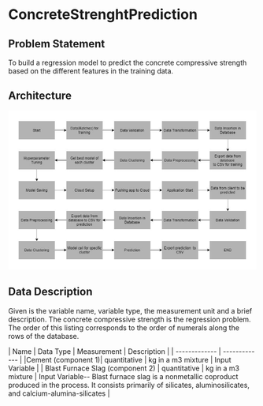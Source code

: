 # ConcreteStrenghtPrediction 

## Problem Statement
To build a regression model to predict the concrete compressive strength based on the different features in the training data. 

## Architecture

![](architecuture.jpg)

## Data Description
Given is the variable name, variable type, the measurement unit and a brief description. 
The concrete compressive strength is the regression problem. The order of this listing 
corresponds to the order of numerals along the rows of the database. 


| Name | Data Type | Measurement | Description |
| ------------- | ------------- |
|Cement (component 1)|	quantitative |	kg in a m3 mixture |	Input Variable  | 
| Blast Furnace Slag (component 2) |	quantitative |	kg in a m3 mixture	| Input Variable-- Blast furnace slag is a nonmetallic coproduct produced in the process. It consists primarily of silicates, aluminosilicates, and calcium-alumina-silicates  |